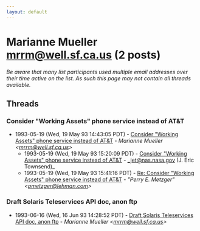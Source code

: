 ```yaml
---
layout: default
---
```


# Marianne Mueller <mrrm@well.sf.ca.us> (2 posts)

_Be aware that many list participants used multiple email addresses over their time active on the list. As such this page may not contain all threads available._

## Threads

### Consider "Working Assets" phone service instead of AT&T
+ 1993-05-19 (Wed, 19 May 93 14:43:05 PDT) - [Consider "Working Assets" phone service instead of AT&T](/archive/1993/05/3a1beafc5a342867ea75a8c1eec6b511a5793ea32844f26e6d5f9ef27e872bfe) - _Marianne Mueller \<mrrm@well.sf.ca.us\>_
  + 1993-05-19 (Wed, 19 May 93 15:20:09 PDT) - [Consider "Working Assets" phone service instead of AT&T](/archive/1993/05/2c616cd79c21e3c7a3bd3addb599e4782024afb5fca0e208771b7a4e3d6e3a3c) - _jet@nas.nasa.gov (J. Eric Townsend)_
  + 1993-05-19 (Wed, 19 May 93 15:41:16 PDT) - [Re: Consider "Working Assets" phone service instead of AT&T](/archive/1993/05/8a10b57790912a23f1061f60c5befa73510db7fe9e0f90df93c6e083d34a7e44) - _"Perry E. Metzger" \<pmetzger@lehman.com\>_

### Draft Solaris Teleservices API doc, anon ftp
+ 1993-06-16 (Wed, 16 Jun 93 14:28:52 PDT) - [Draft Solaris Teleservices API doc, anon ftp](/archive/1993/06/1ee2b1cc1bda0ee7f32cc8200e2b722bb486d76fa7b858ae5fe0a7a383a29fdd) - _Marianne Mueller \<mrrm@well.sf.ca.us\>_


